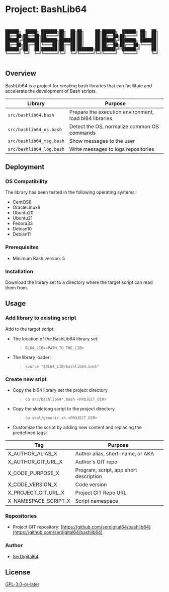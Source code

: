 # Project: BashLib64

```shell


██████╗  █████╗ ███████╗██╗  ██╗██╗     ██╗██████╗  ██████╗ ██╗  ██╗
██╔══██╗██╔══██╗██╔════╝██║  ██║██║     ██║██╔══██╗██╔════╝ ██║  ██║
██████╔╝███████║███████╗███████║██║     ██║██████╔╝███████╗ ███████║
██╔══██╗██╔══██║╚════██║██╔══██║██║     ██║██╔══██╗██╔═══██╗╚════██║
██████╔╝██║  ██║███████║██║  ██║███████╗██║██████╔╝╚██████╔╝     ██║
╚═════╝ ╚═╝  ╚═╝╚══════╝╚═╝  ╚═╝╚══════╝╚═╝╚═════╝  ╚═════╝      ╚═╝


```

## Overview

BashLib64 is a project for creating bash libraries that can facilitate and accelerate the development of Bash scripts.

| Library                  | Purpose                                                |
| ------------------------ | ------------------------------------------------------ |
| `src/bashlib64.bash`     | Prepare the execution environment, load bl64 libraries |
| `src/bashlib64_os.bash`  | Detect the OS, normalize common OS commands            |
| `src/bashlib64_msg.bash` | Show messages to the user                              |
| `src/bashlib64_log.bash` | Write messages to logs repositories                    |

## Deployment

### OS Compatibility

The library has been tested in the following operating systems:

- CentOS8
- OracleLinux8
- Ubuntu20
- Ubuntu21
- Fedora33
- Debian10
- Debian11

### Prerequisites

- Minimum Bash version: 5

### Installation

Download the library set to a directory where the target script can read them from.

## Usage

### Add library to existing script

Add to the target script:

- The location of the BashLib64 library set:
  > `BL64_LIB=<PATH_TO_THE_LIB>`
- The library loader:
  > `source "$BL64_LIB/bashlib64.bash"`

### Create new sript

- Copy the bl64 library set the project directory
  > `cp src/bashlib64*.bash <PROJECT_DIR>`
- Copy the skeletong script to the project directory
  > `cp skel/generic.sh <PROJECT_DIR>`
- Customize the script by adding new content and replacing the predefined tags:

| Tag                  | Purpose                                |
| -------------------- | -------------------------------------- |
| X_AUTHOR_ALIAS_X     | Author alias, short-name, or AKA       |
| X_AUTHOR_GIT_URL_X   | Author's GIT repo                      |
| X_CODE_PURPOSE_X     | Program, script, app short description |
| X_CODE_VERSION_X     | Code version                           |
| X_PROJECT_GIT_URL_X  | Project GIT Repo URL                   |
| X_NAMESPACE_SCRIPT_X | Script namespace                       |

### Repositories

- Project GIT repository: [https://github.com/serdigital64/bashlib64](https://github.com/serdigital64/bashlib64)

### Author

- [SerDigital64](https://github.com/serdigital64)

## License

[GPL-3.0-or-later](https://www.gnu.org/licenses/gpl-3.0.txt)
